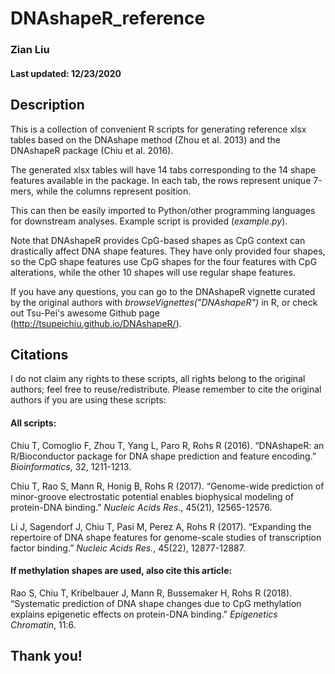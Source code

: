 # DNAshapeR_reference
### Zian Liu
#### Last updated: 12/23/2020

## Description

This is a collection of convenient R scripts for generating reference xlsx tables based on the DNAshape method (Zhou et al. 2013) and the DNAshapeR package (Chiu et al. 2016). 

The generated xlsx tables will have 14 tabs corresponding to the 14 shape features available in the package. In each tab, the rows represent unique 7-mers, while the columns represent position. 

This can then be easily imported to Python/other programming languages for downstream analyses. Example script is provided (*example.py*).

Note that DNAshapeR provides CpG-based shapes as CpG context can drastically affect DNA shape features. They have only provided four shapes, so the CpG shape features use CpG shapes for the four features with CpG alterations, while the other 10 shapes will use regular shape features.

If you have any questions, you can go to the DNAshapeR vignette curated by the original authors with *browseVignettes("DNAshapeR")* in R, or check out Tsu-Pei's awesome Github page (http://tsupeichiu.github.io/DNAshapeR/).


## Citations

I do not claim any rights to these scripts, all rights belong to the original authors; feel free to reuse/redistribute. Please remember to cite the original authors if you are using these scripts:

#### All scripts:

Chiu T, Comoglio F, Zhou T, Yang L, Paro R, Rohs R (2016). “DNAshapeR: an R/Bioconductor package for DNA shape prediction and feature encoding.” *Bioinformatics*, 32, 1211-1213.

Chiu T, Rao S, Mann R, Honig B, Rohs R (2017). “Genome-wide prediction of minor-groove electrostatic potential enables biophysical modeling of protein-DNA binding.” *Nucleic Acids Res.*, 45(21), 12565-12576.

Li J, Sagendorf J, Chiu T, Pasi M, Perez A, Rohs R (2017). “Expanding the repertoire of DNA shape features for genome-scale studies of transcription factor binding.” *Nucleic Acids Res.*, 45(22), 12877-12887.

#### If methylation shapes are used, also cite this article:
Rao S, Chiu T, Kribelbauer J, Mann R, Bussemaker H, Rohs R (2018). “Systematic prediction of DNA shape changes due to CpG methylation explains epigenetic effects on protein-DNA binding.” *Epigenetics Chromatin*, 11:6.


## Thank you!
